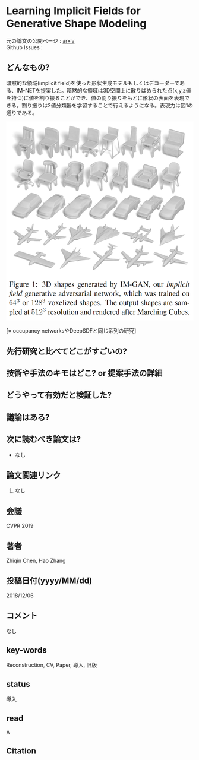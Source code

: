 # Learning Implicit Fields for Generative Shape Modeling  

元の論文の公開ページ : [arxiv](https://arxiv.org/abs/1812.02822)  
Github Issues : 

## どんなもの?
暗黙的な領域(implicit field)を使った形状生成モデルもしくはデコーダーである、IM-NETを提案した。暗黙的な領域は3D空間上に散りばめられた点(x,y,z値を持つ)に値を割り振ることができ、値の割り振りをもとに形状の表面を表現できる。割り振りは2値分類器を学習することで行えるようになる。表現力は図1の通りである。

![fig1](img/LIFfGSM/fig1.png)

[※ occupancy networksやDeepSDFと同じ系列の研究]

## 先行研究と比べてどこがすごいの?

## 技術や手法のキモはどこ? or 提案手法の詳細

## どうやって有効だと検証した?

## 議論はある?

## 次に読むべき論文は?
- なし

## 論文関連リンク
1. なし

## 会議
CVPR 2019

## 著者
Zhiqin Chen, Hao Zhang

## 投稿日付(yyyy/MM/dd)
2018/12/06

## コメント
なし

## key-words
Reconstruction, CV, Paper, 導入, 旧版

## status
導入

## read
A

## Citation
